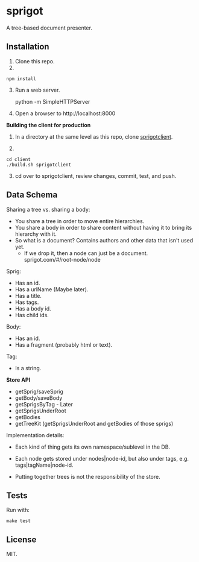 sprigot
==================

A tree-based document presenter.

Installation
------------

1. Clone this repo.
2.

    npm install

3. Run a web server.

    python -m SimpleHTTPServer

4. Open a browser to http://localhost:8000

**Building the client for production**

1. In a directory at the same level as this repo, clone [sprigotclient](https://github.com/jimkang/sprigotclient).

2.

    cd client
    ./build.sh sprigotclient

3. cd over to sprigotclient, review changes, commit, test, and push.


Data Schema
-----------


Sharing a tree vs. sharing a body:
  - You share a tree in order to move entire hierarchies.
  - You share a body in order to share content without having it to bring its hierarchy with it.
  - So what is a document? Contains authors and other data that isn't used yet.
    - If we drop it, then a node can just be a document. sprigot.com/#/root-node/node

Sprig:

  - Has an id.
  - Has a urlName (Maybe later).
  - Has a title.
  - Has tags.
  - Has a body id.
  - Has child ids.

Body:

  - Has an id.
  - Has a fragment (probably html or text).

Tag:

  - Is a string.

**Store API**

  - getSprig/saveSprig
  - getBody/saveBody
  - getSprigsByTag - Later
  - getSprigsUnderRoot
  - getBodies
  - getTreeKit (getSprigsUnderRoot and getBodies of those sprigs)

  Implementation details:

  - Each kind of thing gets its own namespace/sublevel in the DB.
  - Each node gets stored under nodes|node-id, but also under tags, e.g. tags|tagName|node-id.

  - Putting together trees is not the responsibility of the store.


Tests
-----

Run with:

    make test

License
-------

MIT.
